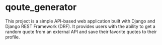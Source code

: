 # qoute_generator
This project is a simple API-based web application built with Django and Django REST Framework (DRF). It provides users with the ability to get a random quote from an external API and save their favorite quotes to their profile.
